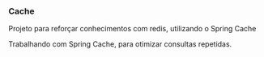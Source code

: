 ### Cache

Projeto para reforçar conhecimentos com redis, utilizando o Spring Cache


Trabalhando com Spring Cache, para otimizar consultas repetidas. 